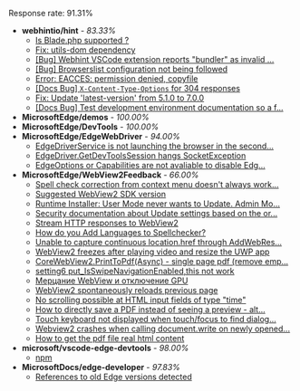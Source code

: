 Response rate: 91.31%

* **webhintio/hint** - _83.33%_
  * [Is Blade.php supported ?](https://github.com/webhintio/hint/issues/5569)
  * [Fix: utils-dom dependency](https://github.com/webhintio/hint/pull/5564)
  * [[Bug] Webhint VSCode extension reports "bundler" as invalid ...](https://github.com/webhintio/hint/issues/5563)
  * [[Bug] Browserslist configuration not being followed](https://github.com/webhintio/hint/issues/5556)
  * [Error: EACCES: permission denied, copyfile](https://github.com/webhintio/hint/issues/5432)
  * [[Docs Bug] `X-Content-Type-Options` for 304 responses](https://github.com/webhintio/hint/issues/5417)
  * [Fix: Update 'latest-version' from 5.1.0 to 7.0.0](https://github.com/webhintio/hint/pull/5471)
  * [[Docs Bug] Test development environment documentation so a f...](https://github.com/webhintio/hint/issues/5404)
* **MicrosoftEdge/demos** - _100.00%_
* **MicrosoftEdge/DevTools** - _100.00%_
* **MicrosoftEdge/EdgeWebDriver** - _94.00%_
  * [EdgeDriverService is not launching the browser in the second...](https://github.com/MicrosoftEdge/EdgeWebDriver/issues/75)
  * [EdgeDriver.GetDevToolsSession hangs SocketException](https://github.com/MicrosoftEdge/EdgeWebDriver/issues/65)
  * [EdgeOptions or Capabilities are not avaliable to disable Edg...](https://github.com/MicrosoftEdge/EdgeWebDriver/issues/61)
* **MicrosoftEdge/WebView2Feedback** - _66.00%_
  * [Spell check correction from context menu doesn't always work...](https://github.com/MicrosoftEdge/WebView2Feedback/issues/3527)
  * [Suggested WebView2 SDK version](https://github.com/MicrosoftEdge/WebView2Feedback/issues/3526)
  * [Runtime Installer: User Mode never wants to Update. Admin Mo...](https://github.com/MicrosoftEdge/WebView2Feedback/issues/3524)
  * [Security documentation about Update settings based on the or...](https://github.com/MicrosoftEdge/WebView2Feedback/issues/3520)
  * [Stream HTTP responses to WebView2](https://github.com/MicrosoftEdge/WebView2Feedback/issues/3519)
  * [How do you Add Languages to Spellchecker?](https://github.com/MicrosoftEdge/WebView2Feedback/issues/3501)
  * [Unable to capture continuous location.href through AddWebRes...](https://github.com/MicrosoftEdge/WebView2Feedback/issues/3498)
  * [WebView2 freezes after playing video and resize the UWP app](https://github.com/MicrosoftEdge/WebView2Feedback/issues/3492)
  * [CoreWebView2.PrintToPdf(Async) - single page pdf (remove emp...](https://github.com/MicrosoftEdge/WebView2Feedback/issues/3487)
  * [setting6 put_IsSwipeNavigationEnabled,this not work](https://github.com/MicrosoftEdge/WebView2Feedback/issues/3521)
  * [Мерцание WebView и отключение GPU](https://github.com/MicrosoftEdge/WebView2Feedback/issues/3515)
  * [WebView2 spontaneously reloads previous page](https://github.com/MicrosoftEdge/WebView2Feedback/issues/3513)
  * [No scrolling possible at HTML input fields of type "time" ](https://github.com/MicrosoftEdge/WebView2Feedback/issues/3512)
  * [How to directly save a PDF instead of seeing a preview - alt...](https://github.com/MicrosoftEdge/WebView2Feedback/issues/3499)
  * [Touch keyboard not displayed when touch/focus to find dialog...](https://github.com/MicrosoftEdge/WebView2Feedback/issues/3493)
  * [Webview2 crashes when calling document.write on newly opened...](https://github.com/MicrosoftEdge/WebView2Feedback/issues/3491)
  * [How to get the pdf file real html content](https://github.com/MicrosoftEdge/WebView2Feedback/issues/3480)
* **microsoft/vscode-edge-devtools** - _98.00%_
  * [npm](https://github.com/microsoft/vscode-edge-devtools/issues/1548)
* **MicrosoftDocs/edge-developer** - _97.83%_
  * [References to old Edge versions detected](https://github.com/MicrosoftDocs/edge-developer/issues/2616)